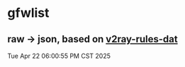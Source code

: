 # gfwlist
## raw -> json, based on [v2ray-rules-dat](https://github.com/Loyalsoldier/v2ray-rules-dat)
Tue Apr 22 06:00:55 PM CST 2025


